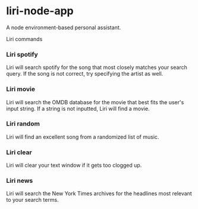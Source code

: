 # liri-node-app
A node environment-based personal assistant.

Liri commands

### Liri spotify

Liri will search spotify for the song that most closely matches your search query. If the song is not correct, try specifying the artist as well.

### Liri movie

Liri will search the OMDB database for the movie that best fits the user's input string. If a string is not inputted, Liri will find a movie.

### Liri random

Liri will find an excellent song from a randomized list of music. 

### Liri clear

Liri will clear your text window if it gets too clogged up.

### Liri news

Liri will search the New York Times archives for the headlines most relevant to your search terms.
